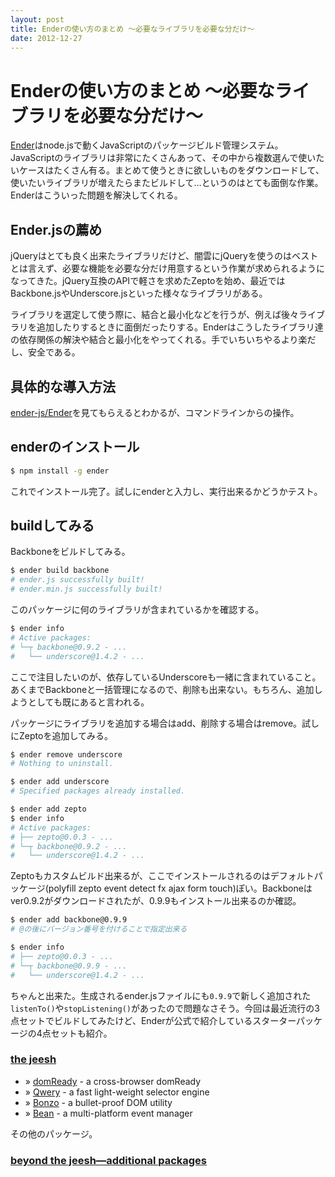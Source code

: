 ```yaml
---
layout: post
title: Enderの使い方のまとめ 〜必要なライブラリを必要な分だけ〜
date: 2012-12-27
---
```


# Enderの使い方のまとめ 〜必要なライブラリを必要な分だけ〜

[Ender](http://ender.jit.su/)はnode.jsで動くJavaScriptのパッケージビルド管理システム。
JavaScriptのライブラリは非常にたくさんあって、その中から複数選んで使いたいケースはたくさん有る。まとめて使うときに欲しいものをダウンロードして、使いたいライブラリが増えたらまたビルドして…というのはとても面倒な作業。Enderはこういった問題を解決してくれる。

## Ender.jsの薦め

jQueryはとても良く出来たライブラリだけど、闇雲にjQueryを使うのはベストとは言えず、必要な機能を必要な分だけ用意するという作業が求められるようになってきた。jQuery互換のAPIで軽さを求めたZeptoを始め、最近ではBackbone.jsやUnderscore.jsといった様々なライブラリがある。

ライブラリを選定して使う際に、結合と最小化などを行うが、例えば後々ライブラリを追加したりするときに面倒だったりする。Enderはこうしたライブラリ達の依存関係の解決や結合と最小化をやってくれる。手でいちいちやるより楽だし、安全である。

## 具体的な導入方法

[ender-js/Ender](https://github.com/ender-js/Ender)を見てもらえるとわかるが、コマンドラインからの操作。

## enderのインストール

```bash
$ npm install -g ender
```

これでインストール完了。試しにenderと入力し、実行出来るかどうかテスト。

## buildしてみる

Backboneをビルドしてみる。

```bash
$ ender build backbone
# ender.js successfully built!
# ender.min.js successfully built!
```

このパッケージに何のライブラリが含まれているかを確認する。

```bash
$ ender info
# Active packages:
# └─┬ backbone@0.9.2 - ...
#   └── underscore@1.4.2 - ...
```

ここで注目したいのが、依存しているUnderscoreも一緒に含まれていること。あくまでBackboneと一括管理になるので、削除も出来ない。もちろん、追加しようとしても既にあると言われる。

パッケージにライブラリを追加する場合はadd、削除する場合はremove。試しにZeptoを追加してみる。

```bash
$ ender remove underscore
# Nothing to uninstall.

$ ender add underscore
# Specified packages already installed.

$ ender add zepto
$ ender info
# Active packages:
# ├── zepto@0.0.3 - ...
# └─┬ backbone@0.9.2 - ...
#   └── underscore@1.4.2 - ...
```

Zeptoもカスタムビルド出来るが、ここでインストールされるのはデフォルトパッケージ(polyfill zepto event detect fx ajax form touch)ぽい。Backboneはver0.9.2がダウンロードされたが、0.9.9もインストール出来るのか確認。

```bash
$ ender add backbone@0.9.9
# @の後にバージョン番号を付けることで指定出来る

$ ender info
# ├── zepto@0.0.3 - ...
# └─┬ backbone@0.9.9 - ...
#   └── underscore@1.4.2 - ...
```

ちゃんと出来た。生成されるender.jsファイルにも`0.9.9`で新しく追加された`listenTo()`や`stopListening()`があったので問題なさそう。今回は最近流行の3点セットでビルドしてみたけど、Enderが公式で紹介しているスターターパッケージの4点セットも紹介。

### [the jeesh](http://ender.jit.su/#jeesh)

- » [domReady](https://github.com/ded/domready) - a cross-browser domReady
- » [Qwery](https://github.com/ded/qwery) - a fast light-weight selector engine
- » [Bonzo](https://github.com/ded/bonzo) - a bullet-proof DOM utility
- » [Bean](https://github.com/fat/bean) - a multi-platform event manager

その他のパッケージ。

### [beyond the jeesh—additional packages](http://ender.jit.su/#additionalpackages)
